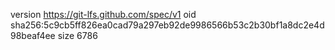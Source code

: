 version https://git-lfs.github.com/spec/v1
oid sha256:5c9cb5ff826ea0cad79a297eb92de9986566b53c2b30bf1a8dc2e4d98beaf4ee
size 6786
